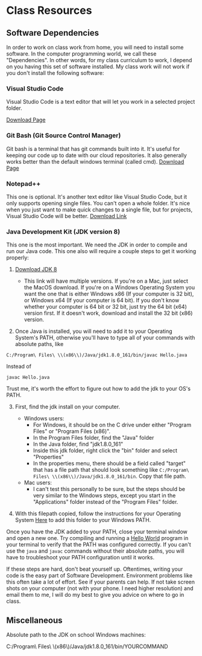 # Class Resources
## Software Dependencies
In order to work on class work from home, you will need to install some software. In the computer programming world, we call these "Dependencies". In other words, for my class curriculum to work, I depend on you having this set of software installed. My class work will not work if you don't install the following software:

### Visual Studio Code
Visual Studio Code is a text editor that will let you work in a selected project folder.

[Download Page](https://code.visualstudio.com/)

### Git Bash (Git Source Control Manager)
Git bash is a terminal that has git commands built into it. It's useful for keeping our code up to date with our cloud repositories. It also generally works better than the default windows terminal (called cmd).
[Download Page](https://git-scm.com/downloads)

### Notepad++
This one is optional. It's another text editor like Visual Studio Code, but it only supports opening single files. You can't open a whole folder. It's nice when you just want to make quick changes to a single file, but for projects, Visual Studio Code will be better.
[Download Link](https://notepad-plus-plus.org/)

### Java Development Kit (JDK version 8)
This one is the most important. We need the JDK in order to compile and run our Java code. This one also will require a couple steps to get it working properly:

1. [Download JDK 8](http://www.oracle.com/technetwork/java/javase/downloads/jdk8-downloads-2133151.html)
    * This link will have multiple versions. If you're on a Mac, just select the MacOS download. If you're on a Windows Operating System you want the one that is either Windows x86 (If your computer is 32 bit), or Windows x64 (If your computer is 64 bit). If you don't know whether your computer is 64 bit or 32 bit, just try the 64 bit (x64) version first. If it doesn't work, download and install the 32 bit (x86) version.

2. Once Java is installed, you will need to add it to your Operating System's PATH, otherwise you'll have to type all of your commands with absolute paths, like
```
C:/Program\ Files\ \\(x86\\)/Java/jdk1.8.0_161/bin/javac Hello.java
```
Instead of
```
javac Hello.java
```
Trust me, it's worth the effort to figure out how to add the jdk to your OS's PATH.

3. First, find the jdk install on your computer.
    * Windows users:
        * For Windows, it should be on the C drive under either "Program Files" or "Program Files (x86)".
        * In the Program Files folder, find the "Java" folder
        * In the Java folder, find "jdk1.8.0_161"
        * Inside this jdk folder, right click the "bin" folder and select "Properties"
        * In the properties menu, there should be a field called "target" that has a file path that should look something like ```C:/Program\ Files\ \\(x86\\)/Java/jdk1.8.0_161/bin```. Copy that file path.
    * Mac users:
        * I can't test this personally to be sure, but the steps should be very similar to the Windows steps, except you start in the "Applications" folder instead of the "Program Files" folder.

4. With this filepath copied, follow the instructions for your Operating System [Here](https://www.java.com/en/download/help/path.xml) to add this folder to your Windows PATH.

Once you have the JDK added to your PATH, close your terminal window and open a new one. Try compiling and running a [Hello World](https://github.com/BurroughsHighCS/Curriculum/tree/master/Assignments/TerminalCommands) program in your terminal to verify that the PATH was configured correctly. If you can't use the ```java``` and ```javac``` commands without their absolute paths, you will have to troubleshoot your PATH configuration until it works.

If these steps are hard, don't beat yourself up. Oftentimes, writing your code is the easy part of Software Development. Environment problems like this often take a lot of effort. See if your parents can help. If not take screen shots on your computer (not with your phone. I need higher resolution) and email them to me, I will do my best to give you advice on where to go in class.

## Miscellaneous
Absolute path to the JDK on school Windows machines:

C:/Program\ Files\ \\(x86\\)/Java/jdk1.8.0_161/bin/YOURCOMMAND
